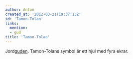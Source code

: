 ```yaml
---
author: Anton
created_at: '2012-03-21T19:37:13Z'
id: 'Tamon-Tolan'
links:
  mention:
  - gud
title: 'Tamon-Tolan'
---
```


Jord[guden]. Tamon-Tolans symbol är ett hjul med fyra ekrar.

  [guden]: gud
